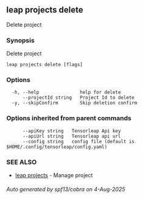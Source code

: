 ## leap projects delete

Delete project

### Synopsis

Delete project

```
leap projects delete [flags]
```

### Options

```
  -h, --help               help for delete
      --projectId string   Project Id to delete
  -y, --skipConfirm        Skip deletion confirm
```

### Options inherited from parent commands

```
      --apiKey string   Tensorleap Api key
      --apiUrl string   Tensorleap api url
      --config string   config file (default is $HOME/.config/tensorleap/config.yaml)
```

### SEE ALSO

* [leap projects](leap_projects.md)	 - Manage project

###### Auto generated by spf13/cobra on 4-Aug-2025
